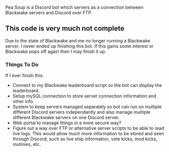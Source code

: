 Pea Soup is a Discord bot which servers as a connection between Blackwake servers and Discord over FTP.

## This code is very much not complete
Due to the state of Blackwake and me no longer running a Blackwake server, I never ended up finishing this bot. If this gains some interest or Blackwake pops off again then I may finish it up.

### Things To Do
If I ever finish this:
- Connect to my Blackwake leaderboard script so the bot can display the leaderboard.
- Setup mySQL connection to store server connection information and other info.
- System to keep servers managed separately so bot can run on multiple different Discord servers independantly and also manage multiple different Blackwake servers on one Discord server.
- Web portal to manage things in a more secure way?
- Figure out a way over FTP or alternative server scripts to be able to read live logs. This would allow much more information to be stored and seen through Discord; such as live ship information, vote kicks, mod kicks, mutinies, etc.